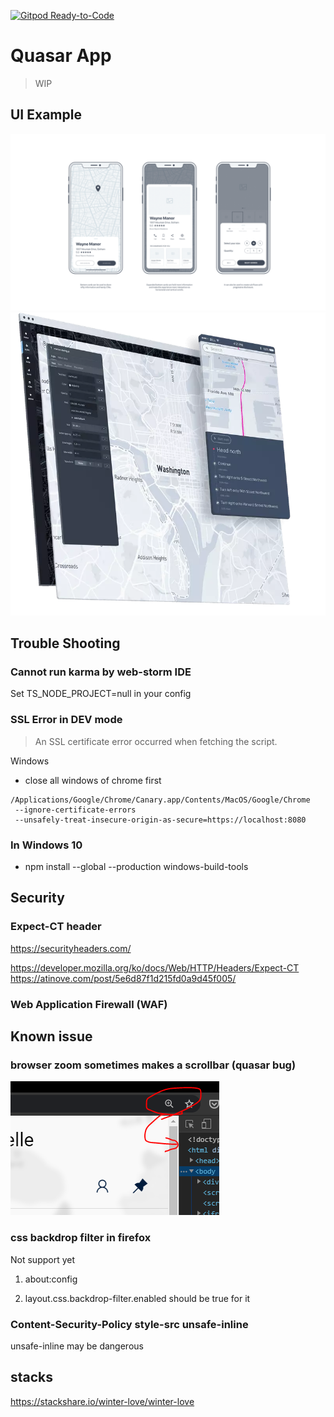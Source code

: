 [![Gitpod Ready-to-Code](https://img.shields.io/badge/Gitpod-Ready--to--Code-blue?logo=gitpod)](https://gitpod.io/#https://github.com/bichikim/winter-love-quasar) 

# Quasar App

> WIP

## UI Example

![ui](./media/ui-example.gif)
![ui](./media/ui-example2.png)

## Trouble Shooting

### Cannot run karma by web-storm IDE

Set TS_NODE_PROJECT=null in your config

### SSL Error in DEV mode

> An SSL certificate error occurred when fetching the script.


Windows

- close all windows of chrome first

```
/Applications/Google/Chrome/Canary.app/Contents/MacOS/Google/Chrome
 --ignore-certificate-errors
 --unsafely-treat-insecure-origin-as-secure=https://localhost:8080
```

### In Windows 10

- npm install --global --production windows-build-tools

## Security

### Expect-CT header

https://securityheaders.com/

https://developer.mozilla.org/ko/docs/Web/HTTP/Headers/Expect-CT
https://atinove.com/post/5e6d87f1d215fd0a9d45f005/

### Web Application Firewall (WAF)

## Known issue 


### browser zoom sometimes makes a scrollbar (quasar bug)

![issue](./media/issue0.PNG)


### css backdrop filter in firefox

Not support yet 

1. about:config

2. layout.css.backdrop-filter.enabled should be true for it


### Content-Security-Policy  style-src unsafe-inline 

unsafe-inline may be dangerous


## stacks

https://stackshare.io/winter-love/winter-love

